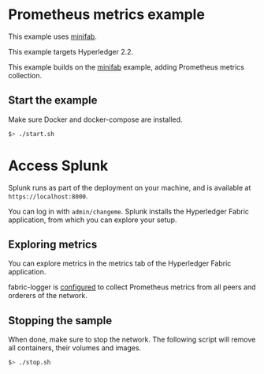 # Prometheus metrics example

This example uses [minifab](https://github.com/hyperledger-labs/minifabric).

This example targets Hyperledger 2.2.

This example builds on the [minifab](../minifab) example, adding Prometheus metrics collection.

## Start the example

Make sure Docker and docker-compose are installed.

```bash
$> ./start.sh
```

# Access Splunk

Splunk runs as part of the deployment on your machine, and is available at `https://localhost:8000`.

You can log in with `admin/changeme`. Splunk installs the Hyperledger Fabric application, from which you can explore your setup.

## Exploring metrics

You can explore metrics in the metrics tab of the Hyperledger Fabric application.

fabric-logger is [configured](./fabriclogger.yml) to collect Prometheus metrics from all peers and orderers of the network.

## Stopping the sample

When done, make sure to stop the network. The following script will remove all containers, their volumes and images.

```bash
$> ./stop.sh
```
